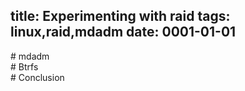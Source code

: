 title: Experimenting with raid
tags: linux,raid,mdadm
date: 0001-01-01
---
<section markdown="1">
# mdadm
</section><section markdown="1">
# Btrfs
</section><section markdown="1">
# Conclusion
</section>
